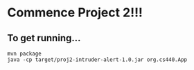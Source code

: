 # Commence Project 2!!!
## To get running...
```shell
mvn package
java -cp target/proj2-intruder-alert-1.0.jar org.cs440.App
```
